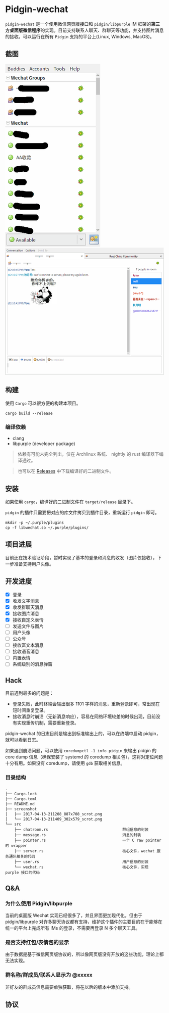 # Pidgin-wechat
`pidgin-wechat` 是一个使用微信网页版接口和 `pidgin/libpurple` IM 框架的**第三方桌面版微信程序**的实现。目前支持联系人聊天、群聊天等功能，并支持图片消息的接收。可以运行在所有 `Pidgin` 支持的平台上(Linux, Windows, MacOS)。

## 截图
![pidgin-wechat 截图](screenshot/2017-04-13-211409_302x579_scrot.png)
![pidgin-wechat 截图](screenshot/2017-04-17-141051_887x708_scrot.png)

## 构建
使用 `Cargo` 可以很方便的构建本项目。
```
cargo build --release
```

### 编译依赖
- clang
- libpurple (developer package)

> 依赖有可能未完全列出，仅在 Archlinux 系统、 nightly 的 rust 编译器下编译通过。

> 也可以在 [Releases](https://github.com/sbwtw/pidgin-wechat/releases/) 中下载编译好的二进制文件。

## 安装
如果使用 `cargo`，编译好的二进制文件在 `target/release` 目录下。

`pidgin` 的插件只需要把对应的库文件拷贝到插件目录，重新运行 `pidgin` 即可。
```
mkdir -p ~/.purple/plugins
cp -f libwechat.so ~/.purple/plugins/
```

## 项目进展
目前还在技术验证阶段，暂时实现了基本的登录和消息的收发（图片仅接收），下一步准备支持用户头像。

## 开发进度
- [x] 登录
- [x] 收发文字消息
- [x] 收发群聊天消息
- [x] 接收图片消息
- [x] 接收自定义表情
- [ ] 发送文件与图片
- [ ] 用户头像
- [ ] 公众号
- [ ] 接收富文本消息
- [ ] 接收语音消息
- [ ] 内置表情
- [ ] 系统级别的消息弹窗

## Hack
目前遇到最多的问题是：
- 登录失败，此时终端会输出很多 1101 字样的消息，重新登录即可，常出现在短时间重复登录。
- 接收消息时崩溃（无新消息响应），容易在网络环境较差的时候出现，目前没有实现重传机制，需要重新登录。

pidgin-wechat 的日志目前是输出到标准输出上的，可以在终端中启动 pidgin，就可以看到日志。

如果遇到崩溃问题，可以使用 `coredumpctl -1 info pidgin` 来输出 pidgin 的 core dump 信息（确保安装了 systemd 的 coredump 相关包），这将对定位问题十分有用。如果没有 coredump，请使用 `gdb` 获取相关信息。

### 目录结构
```
.
├── Cargo.lock
├── Cargo.toml
├── README.md
├── screenshot
│   ├── 2017-04-13-211208_887x708_scrot.png
│   └── 2017-04-13-211409_302x579_scrot.png
└── src
    ├── chatroom.rs                                 群组信息的封装
    ├── message.rs                                  消息的封装
    ├── pointer.rs                                  一个 C raw pointer 的 wrapper
    ├── server.rs                                   核心文件，wechat 服务通讯相关的代码
    ├── user.rs                                     用户信息的封装
    └── wechat.rs                                   核心文件，实现 purple 接口的代码
```

## Q&A
### 为什么使用 Pidgin/libpurple
当前的桌面版 Wechat 实现已经很多了，并且界面更加现代化。但由于 pidgin/libpurple 对许多聊天协议都有支持，维护这个插件的主要目的在于能够在统一的平台上完成所有 IMs 的登录，不需要再登录 N 多个聊天工具。

### 是否支持红包/表情包的显示
由于数据是基于微信网页版协议的，所以像网页版没有开放的这些功能，理论上都无法实现。

### 群名称/群成员/联系人显示为 @xxxxx
非好友的群成员信息需要单独获取，将在以后的版本中添加支持。

## 协议
